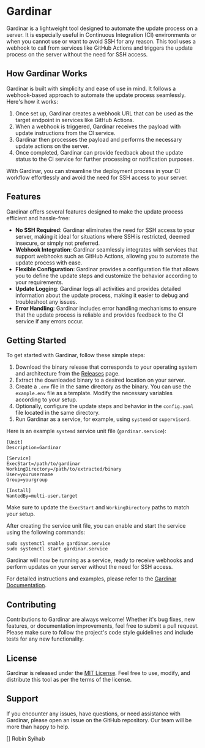 # Gardinar

Gardinar is a lightweight tool designed to automate the update process on a server. It is especially useful in Continuous Integration (CI) environments or when you cannot use or want to avoid SSH for any reason. This tool uses a webhook to call from services like GitHub Actions and triggers the update process on the server without the need for SSH access.

## How Gardinar Works

Gardinar is built with simplicity and ease of use in mind. It follows a webhook-based approach to automate the update process seamlessly. Here's how it works:

1. Once set up, Gardinar creates a webhook URL that can be used as the target endpoint in services like GitHub Actions.
2. When a webhook is triggered, Gardinar receives the payload with update instructions from the CI service.
3. Gardinar then processes the payload and performs the necessary update actions on the server.
4. Once completed, Gardinar can provide feedback about the update status to the CI service for further processing or notification purposes.

With Gardinar, you can streamline the deployment process in your CI workflow effortlessly and avoid the need for SSH access to your server.

## Features

Gardinar offers several features designed to make the update process efficient and hassle-free:

- **No SSH Required**: Gardinar eliminates the need for SSH access to your server, making it ideal for situations where SSH is restricted, deemed insecure, or simply not preferred.
- **Webhook Integration**: Gardinar seamlessly integrates with services that support webhooks such as GitHub Actions, allowing you to automate the update process with ease.
- **Flexible Configuration**: Gardinar provides a configuration file that allows you to define the update steps and customize the behavior according to your requirements.
- **Update Logging**: Gardinar logs all activities and provides detailed information about the update process, making it easier to debug and troubleshoot any issues.
- **Error Handling**: Gardinar includes error handling mechanisms to ensure that the update process is reliable and provides feedback to the CI service if any errors occur.

## Getting Started

To get started with Gardinar, follow these simple steps:

1. Download the binary release that corresponds to your operating system and architecture from the [Releases](https://github.com/anvie/gardinar/releases) page. 
2. Extract the downloaded binary to a desired location on your server.
3. Create a `.env` file in the same directory as the binary. You can use the `example.env` file as a template. Modify the necessary variables according to your setup.
4. Optionally, configure the update steps and behavior in the `config.yaml` file located in the same directory.
5. Run Gardinar as a service, for example, using `systemd` or `supervisord`.

Here is an example `systemd` service unit file (`gardinar.service`):

```
[Unit]
Description=Gardinar

[Service]
ExecStart=/path/to/gardinar
WorkingDirectory=/path/to/extracted/binary
User=yourusername
Group=yourgroup

[Install]
WantedBy=multi-user.target
```

Make sure to update the `ExecStart` and `WorkingDirectory` paths to match your setup. 

After creating the service unit file, you can enable and start the service using the following commands:

```
sudo systemctl enable gardinar.service
sudo systemctl start gardinar.service
```

Gardinar will now be running as a service, ready to receive webhooks and perform updates on your server without the need for SSH access.

For detailed instructions and examples, please refer to the [Gardinar Documentation](https://github.com/anvie/gardinar/documentation).

## Contributing

Contributions to Gardinar are always welcome! Whether it's bug fixes, new features, or documentation improvements, feel free to submit a pull request. Please make sure to follow the project's code style guidelines and include tests for any new functionality.

## License

Gardinar is released under the [MIT License](https://github.com/anvie/gardinar/LICENSE). Feel free to use, modify, and distribute this tool as per the terms of the license.

## Support

If you encounter any issues, have questions, or need assistance with Gardinar, please open an issue on the GitHub repository. Our team will be more than happy to help.

[] Robin Syihab
